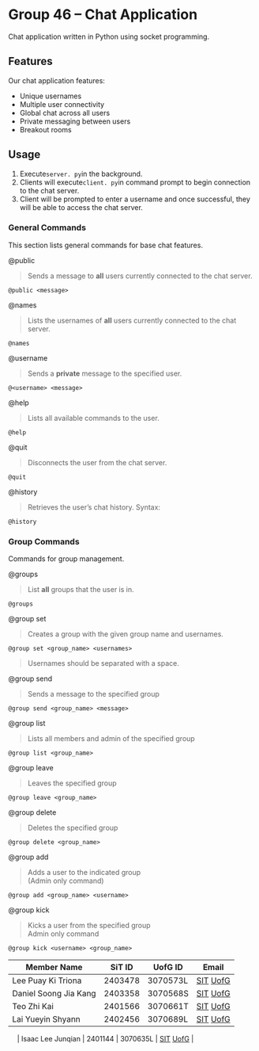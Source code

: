 # Group 46 – Chat Application
Chat application written in Python using socket programming.

## Features 
Our chat application features:
-	Unique usernames
-	Multiple user connectivity
-	Global chat across all users
-	Private messaging between users
-	Breakout rooms 

## Usage
 1. Execute`server. py`in the background.
 2. Clients will execute`client. py`in command prompt to begin connection to the chat server.
 3. Client will be prompted to enter a username and once successful, they will be able to access the chat server.

### General Commands	
This section lists general commands for base chat features.  
  
@public
> Sends a message to **all** users currently connected to the chat server.
```
@public <message>
```

@names
> Lists the usernames of **all** users currently connected to the chat server.
```
@names
```

@username
> Sends a **private** message to the specified user.
```
@<username> <message>
```

@help
> Lists all available commands to the user.
```
@help
```

@quit
> Disconnects the user from the chat server.
```
@quit
```

@history
> Retrieves the user’s chat history.
Syntax:
```
@history
```

### Group Commands
Commands for group management.  
  
@groups
> List **all** groups that the user is in.
```
@groups
```

@group set
> Creates a group with the given group name and usernames.
```
@group set <group_name> <usernames>
```
> Usernames should be separated with a space.

@group send
> Sends a message to the specified group
```
@group send <group_name> <message>
```

@group list 
> Lists all members and admin of the specified group
```
@group list <group_name>
```

@group leave
> Leaves the specified group
```
@group leave <group_name>
```

@group delete
> Deletes the specified group
```
@group delete <group_name>
```

@group add
> Adds a user to the indicated group  
> (Admin only command)
```
@group add <group_name> <username>
```

@group kick
> Kicks a user from the specified group  
> Admin only command
```
@group kick <username> <group_name>
```



| Member Name | SiT ID | UofG ID | Email |
| --- | --- | --- | --- |
| Lee Puay Ki Triona | 2403478 | 3070573L | [SIT](2403478@sit.singaporetech.edu.sg) [UofG](3070573L@student.gla.ac.uk) |
| Daniel Soong Jia Kang | 2403358 | 3070568S | [SIT](2403358@sit.singaporetech.edu.sg) [UofG](3070568S@student.gla.ac.uk) |
| Teo Zhi Kai | 2401566 | 3070661T | [SIT](2401566@sit.singaporetech.edu.sg) [UofG](3070661T@student.gla.ac.uk) |
| Lai Yueyin Shyann | 2402456 | 3070689L | [SIT](2402456@sit.singaporetech.edu.sg) [UofG](3070689L@student.gla.ac.uk) |
 
| Isaac Lee Junqian | 2401144 | 3070635L | [SIT](2401144@sit.singaporetech.edu.sg) [UofG](3070635L@student.gla.ac.uk) |


